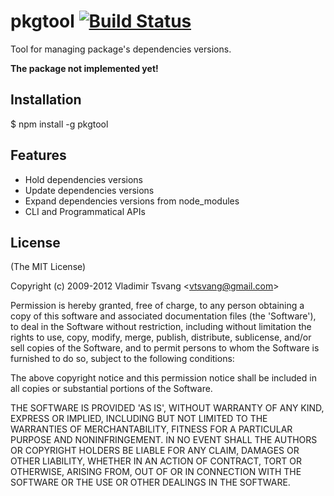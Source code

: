 # pkgtool [![Build Status](https://travis-ci.org/vtsvang/node-pkgtool.png)](https://travis-ci.org/vtsvang/node-pkgtool)

Tool for managing package's dependencies versions.

**The package not implemented yet!**

## Installation

  $ npm install -g pkgtool

## Features

  * Hold dependencies versions
  * Update dependencies versions
  * Expand dependencies versions from node_modules
  * CLI and Programmatical APIs

## License

(The MIT License)

Copyright (c) 2009-2012 Vladimir Tsvang &lt;vtsvang@gmail.com&gt;

Permission is hereby granted, free of charge, to any person obtaining
a copy of this software and associated documentation files (the
'Software'), to deal in the Software without restriction, including
without limitation the rights to use, copy, modify, merge, publish,
distribute, sublicense, and/or sell copies of the Software, and to
permit persons to whom the Software is furnished to do so, subject to
the following conditions:

The above copyright notice and this permission notice shall be
included in all copies or substantial portions of the Software.

THE SOFTWARE IS PROVIDED 'AS IS', WITHOUT WARRANTY OF ANY KIND,
EXPRESS OR IMPLIED, INCLUDING BUT NOT LIMITED TO THE WARRANTIES OF
MERCHANTABILITY, FITNESS FOR A PARTICULAR PURPOSE AND NONINFRINGEMENT.
IN NO EVENT SHALL THE AUTHORS OR COPYRIGHT HOLDERS BE LIABLE FOR ANY
CLAIM, DAMAGES OR OTHER LIABILITY, WHETHER IN AN ACTION OF CONTRACT,
TORT OR OTHERWISE, ARISING FROM, OUT OF OR IN CONNECTION WITH THE
SOFTWARE OR THE USE OR OTHER DEALINGS IN THE SOFTWARE.